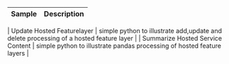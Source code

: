 | Sample  | Description    |
| :---:   | :---: |

| Update Hosted Featurelayer | simple python to illustrate add,update and delete processing of a hosted feature layer |
| Summarize Hosted Service Content | simple python to illustrate pandas processing of hosted feature layers |
